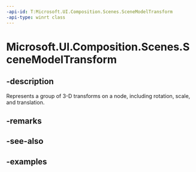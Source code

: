 ```yaml
---
-api-id: T:Microsoft.UI.Composition.Scenes.SceneModelTransform
-api-type: winrt class
---
```


<!-- Class syntax.
public class SceneModelTransform : CompositionTransform, CompositionTransform
-->

# Microsoft.UI.Composition.Scenes.SceneModelTransform

## -description

Represents a group of 3-D transforms on a node, including rotation, scale, and translation.

## -remarks

## -see-also

## -examples

